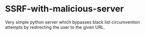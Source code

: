 # SSRF-with-malicious-server
Very simple python server which bypasses black list circumvention attempts by redirecting the user to the given URL.
